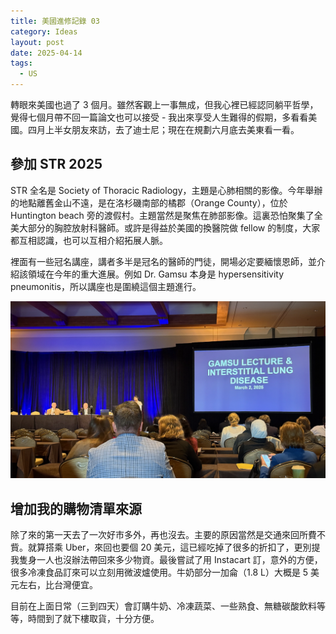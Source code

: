 ```yaml
---
title: 美國進修記錄 03
category: Ideas
layout: post
date: 2025-04-14
tags:
  - US
---
```

轉眼來美國也過了 3 個月。雖然客觀上一事無成，但我心裡已經認同躺平哲學，覺得七個月帶不回一篇論文也可以接受 - 我出來享受人生難得的假期，多看看美國。四月上半女朋友來訪，去了迪士尼；現在在規劃六月底去美東看一看。

## 參加 STR 2025

STR 全名是 Society of Thoracic Radiology，主題是心肺相關的影像。今年舉辦的地點離舊金山不遠，是在洛杉磯南部的橘郡（Orange County），位於 Huntington beach 旁的渡假村。主題當然是聚焦在肺部影像。這裏恐怕聚集了全美大部分的胸腔放射科醫師。或許是得益於美國的換醫院做 fellow 的制度，大家都互相認識，也可以互相介紹拓展人脈。

裡面有一些冠名講座，講者多半是冠名的醫師的門徒，開場必定要緬懷恩師，並介紹該領域在今年的重大進展。例如 Dr. Gamsu 本身是 hypersensitivity pneumonitis，所以講座也是圍繞這個主題進行。

![](/assets/img/blog-STR.png)

## 增加我的購物清單來源

除了來的第一天去了一次好市多外，再也沒去。主要的原因當然是交通來回所費不貲。就算搭乘 Uber，來回也要個 20 美元，這已經吃掉了很多的折扣了，更別提我隻身一人也沒辦法帶回來多少物資。最後嘗試了用 Instacart 訂，意外的方便，很多冷凍食品訂來可以立刻用微波爐使用。牛奶部分一加侖（1.8 L）大概是 5 美元左右，比台灣便宜。

目前在上面日常（三到四天）會訂購牛奶、冷凍蔬菜、一些熟食、無糖碳酸飲料等等，時間到了就下樓取貨，十分方便。